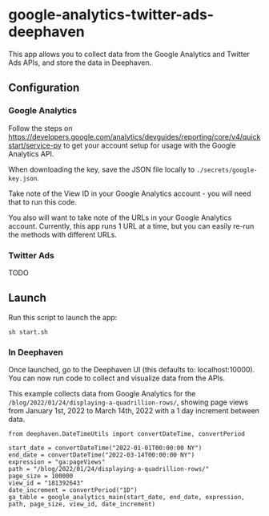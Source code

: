 # google-analytics-twitter-ads-deephaven

This app allows you to collect data from the Google Analytics and Twitter Ads APIs, and store the data in Deephaven.

## Configuration

### Google Analytics

Follow the steps on https://developers.google.com/analytics/devguides/reporting/core/v4/quickstart/service-py to get your account setup for usage with the Google Analytics API.

When downloading the key, save the JSON file locally to `./secrets/google-key.json`.

Take note of the View ID in your Google Analytics account - you will need that to run this code.

You also will want to take note of the URLs in your Google Analytics account. Currently, this app runs 1 URL at a time, but
you can easily re-run the methods with different URLs.

### Twitter Ads

TODO

## Launch

Run this script to launch the app:

```
sh start.sh
```


### In Deephaven

Once launched, go to the Deephaven UI (this defaults to: localhost:10000). You can now run code to collect and visualize data from the APIs.

This example collects data from Google Analytics for the `/blog/2022/01/24/displaying-a-quadrillion-rows/`, showing page views from January 1st, 2022 to March 14th, 2022 with a 1 day increment between data.

```
from deephaven.DateTimeUtils import convertDateTime, convertPeriod

start_date = convertDateTime("2022-01-01T00:00:00 NY")
end_date = convertDateTime("2022-03-14T00:00:00 NY")
expression = "ga:pageViews"
path = "/blog/2022/01/24/displaying-a-quadrillion-rows/"
page_size = 100000
view_id = "181392643"
date_increment = convertPeriod("1D")
ga_table = google_analytics_main(start_date, end_date, expression, path, page_size, view_id, date_increment)
```
